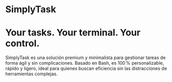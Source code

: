 # SimplyTask 
# Your tasks. Your terminal. Your control.

SimplyTask es una solución premium y minimalista para gestionar tareas de forma ágil y sin complicaciones. Basado en Bash, es 100 % personalizable, rápido y ligero, ideal para quienes buscan eficiencia sin las distracciones de herramientas complejas.
